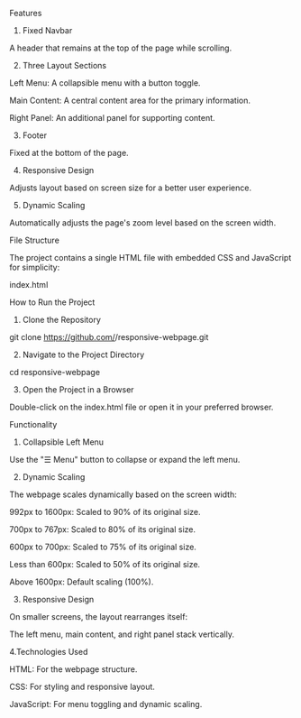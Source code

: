 Features

1. Fixed Navbar

A header that remains at the top of the page while scrolling.



2. Three Layout Sections

Left Menu: A collapsible menu with a button toggle.

Main Content: A central content area for the primary information.

Right Panel: An additional panel for supporting content.



3. Footer

Fixed at the bottom of the page.



4. Responsive Design

Adjusts layout based on screen size for a better user experience.



5. Dynamic Scaling

Automatically adjusts the page's zoom level based on the screen width.




File Structure

The project contains a single HTML file with embedded CSS and JavaScript for simplicity:

index.html


How to Run the Project

1. Clone the Repository

git clone https://github.com/<your-username>/responsive-webpage.git


2. Navigate to the Project Directory

cd responsive-webpage


3. Open the Project in a Browser

Double-click on the index.html file or open it in your preferred browser.




Functionality

1. Collapsible Left Menu

Use the "☰ Menu" button to collapse or expand the left menu.



2. Dynamic Scaling

The webpage scales dynamically based on the screen width:

992px to 1600px: Scaled to 90% of its original size.

700px to 767px: Scaled to 80% of its original size.

600px to 700px: Scaled to 75% of its original size.

Less than 600px: Scaled to 50% of its original size.

Above 1600px: Default scaling (100%).




3. Responsive Design

On smaller screens, the layout rearranges itself:

The left menu, main content, and right panel stack vertically.


4.Technologies Used

HTML: For the webpage structure.

CSS: For styling and responsive layout.

JavaScript: For menu toggling and dynamic scaling.

